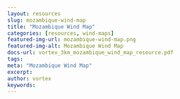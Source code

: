 ```yaml
---
layout: resources
slug: mozambique-wind-map
title: "Mozambique Wind Map"
categories: [resources, wind-maps]
featured-img-url: mozambique-wind-map.png
featured-img-alt: Mozambique Wind Map
docs-url: vortex_3km_mozambique_wind_map_resource.pdf
tags:
meta: "Mozambique Wind Map"
excerpt: 
author: vortex
keywords: 
---
```

